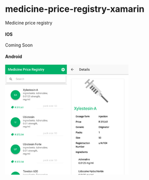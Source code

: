 # medicine-price-registry-xamarin
Medicine price registry

#### IOS

Coming Soon

#### Android

<img src="https://raw.githubusercontent.com/leroygumede/medicine-price-registry-xamarin/master/screenshots/android(home).png" width="200"><img src="https://raw.githubusercontent.com/leroygumede/medicine-price-registry-xamarin/master/screenshots/android(details).png" width="200">
